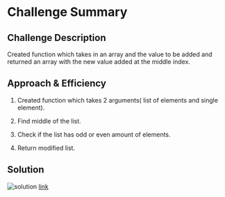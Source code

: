 # Challenge Summary


## Challenge Description

Created function which takes in an array and the value to be added and returned an array with the new value added at the middle index.

## Approach & Efficiency

1. Created function which takes 2 arguments( list of elements and single element).

2. Find middle of the list.

3. Check if the list has odd or even amount of elements.

4. Return modified list.


## Solution
![solution](array-shift.jpg)
[link](https://github.com/KaterynaShydlovska/python_data-structures-and-algorithms/blob/master/assets/array_shift.jpg)
